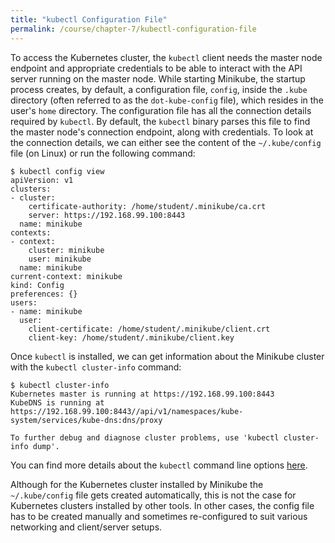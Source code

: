 ```yaml
---
title: "kubectl Configuration File"
permalink: /course/chapter-7/kubectl-configuration-file
---
```

To access the Kubernetes cluster, the `kubectl` client needs the master node endpoint and appropriate credentials to be able to interact with the API server running on the master node. While starting Minikube, the startup process creates, by default, a configuration file, `config`, inside the `.kube` directory (often referred to as the `dot-kube-config` file), which resides in the user's `home` directory. The configuration file has all the connection details required by `kubectl`. By default, the `kubectl` binary parses this file to find the master node's connection endpoint, along with credentials. To look at the connection details, we can either see the content of the `~/.kube/config` file (on Linux) or run the following command:

```shell
$ kubectl config view
apiVersion: v1
clusters:
- cluster:
    certificate-authority: /home/student/.minikube/ca.crt
    server: https://192.168.99.100:8443
  name: minikube
contexts:
- context:
    cluster: minikube
    user: minikube
  name: minikube
current-context: minikube
kind: Config
preferences: {}
users:
- name: minikube
  user:
    client-certificate: /home/student/.minikube/client.crt
    client-key: /home/student/.minikube/client.key
```

Once `kubectl` is installed, we can get information about the Minikube cluster with the `kubectl cluster-info` command: 

```shell
$ kubectl cluster-info
Kubernetes master is running at https://192.168.99.100:8443
KubeDNS is running at https://192.168.99.100:8443//api/v1/namespaces/kube-system/services/kube-dns:dns/proxy

To further debug and diagnose cluster problems, use 'kubectl cluster-info dump'.
```

You can find more details about the `kubectl` command line options [here](https://kubernetes.io/docs/reference/kubectl/overview/).

Although for the Kubernetes cluster installed by Minikube the `~/.kube/config` file gets created automatically, this is not the case for Kubernetes clusters installed by other tools. In other cases, the config file has to be created manually and sometimes re-configured to suit various networking and client/server setups.